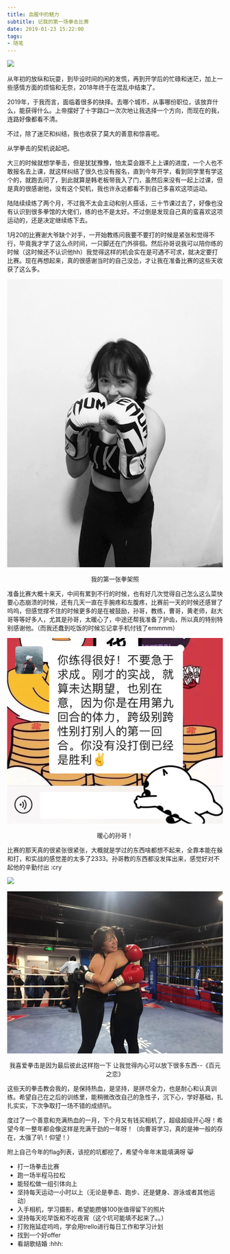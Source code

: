 ```yaml
---
title: 血腥中的魅力
subtitle: 记我的第一场拳击比赛
date: 2019-01-23 15:22:00
tags:
- 随笔
---
```


![](https://raw.githubusercontent.com/sweetysweets/BlogResource/master/essay/%E6%8B%B3%E5%87%BB%E6%AF%94%E8%B5%9B.jpg)

<!--more-->

从年初的放纵和玩耍，到毕设时间的闲的发慌，再到开学后的忙碌和迷茫，加上一些感情方面的烦恼和无奈，2018年终于在混乱中结束了。

2019年，于我而言，面临着很多的抉择。去哪个城市，从事哪份职位，该放弃什么，能获得什么。上帝摆好了十字路口一次次地让我选择一个方向，而现在的我，连路好像都看不清。

不过，除了迷茫和纠结，我也收获了莫大的善意和惊喜呢。

从学拳击的契机说起吧。

大三的时候就想学拳击，但是犹犹豫豫，怕太菜会跟不上上课的进度，一个人也不敢报名去上课，就这样纠结了很久也没有报名，直到今年开学，看到同学里有学这个的，就跑去问了，到此就算是韩老板带我入了门，虽然后来没有一起上过课，但是真的很感谢他，没有这个契机，我也许永远都看不到自己多喜欢这项运动。

陆陆续续练了两个月，不过我不太会主动和别人搭话，三十节课过去了，好像也没有认识到很多拳馆的大佬们，练的也不是太好。不过倒是发现自己真的蛮喜欢这项运动的，还是决定继续练下去。

1月20的比赛谢大爷缺个对手，一开始教练问我要不要打的时候是紧张和觉得不行，毕竟我才学了这么点时间，一只脚还在门外徘徊。然后孙哥说我可以陪你练的时候（这时候还不认识他hh）我觉得这样的机会实在是可遇不可求，就决定要打比赛。现在再想起来，真的很感谢当时的自己没怂，才让我在准备比赛的这些天收获了这么多。

![我的第一张拳架照](https://raw.githubusercontent.com/sweetysweets/BlogResource/master/essay/me.jpg)

<center>我的第一张拳架照</center>

准备比赛大概十来天，中间有累到不行的时候，也有好几次觉得自己怎么这么菜快要心态崩溃的时候，还有几天一直在手腕疼和左腹疼，比赛前一天的时候还感冒了呜呜，但感觉撑不住的时候更多的是在被鼓励，孙哥，教练，曹哥，黄老师，赵大哥等等好多人，尤其是孙哥，太暖心了，中途还帮我准备了护齿，所以真的特别特别感谢他。（而我还蠢到吃饭的时候忘记拿手机付钱了emmmm）

![暖心的孙哥！](https://raw.githubusercontent.com/sweetysweets/BlogResource/master/essay/%E6%9A%96%E5%BF%83%E7%9A%84%E5%AD%99%E5%93%A5.jpg)

  <center color: #999;text-decoration: overline;>暖心的孙哥！</center>

比赛的那天真的很紧张很紧张，大概就是学过的东西啥都想不起来，全靠本能在躲和打，和实战的感觉差的太多了2333。孙哥教的东西都没发挥出来，感觉好对不起他的辛勤付出 :cry

![](https://raw.githubusercontent.com/sweetysweets/BlogResource/master/essay/%E6%AF%94%E8%B5%9B%E4%B8%AD.png)



![](https://raw.githubusercontent.com/sweetysweets/BlogResource/master/essay/%E6%AF%94%E8%B5%9B%E7%BB%93%E6%9D%9F.jpg)

<center>我喜爱拳击是因为最后彼此这样抱一下 让我觉得内心可以放下很多东西--《百元之恋》</center>

这些天的拳击教会我的，是保持热血，是坚持，是拼尽全力，也是耐心和认真训练。希望自己在之后的训练里，能稍微改改自己的急性子，沉下心，学好基础，扎扎实实，下次争取打一场不错的成绩叭。



度过了一个善意和充满热血的一月，下个月又有钱买相机了，超级超级开心呀！希望今年一整年都会像这样是充满干劲的一年呀！（向曹哥学习，真的是神一般的存在，太强了叭！仰望！）



附上自己今年的flag列表，该挖的坑都挖了，希望今年年末能填满呀  :smile_cat:

- 打一场拳击比赛
- 跑一场半程马拉松
- 能轻松做一组引体向上
- 坚持每天运动一小时以上（无论是拳击、跑步、还是健身、游泳或者其他运动）
- 入手相机，学习摄影，希望能攒够100张值得留下的照片
- 坚持每天吃早饭和不吃夜宵（这个坑可能填不起来了。。）
- 打败拖延症呜呜，学会用trello进行每日工作和学习计划
- 找到一个好offer
- 看胡歌结婚 :hhh: